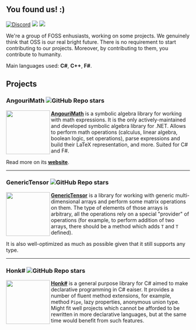 ## You found us! :)

<a href="https://discord.gg/YWJEX7a"><img alt="Discord" src="https://badgen.net/discord/members/YWJEX7a?icon=discord&color=7289DA&label=Join+our+chat+in+Discord!"></a>
<a href="https://angouri.org"><img src="https://img.shields.io/badge/website-angouri.org-blue"></a> <img src="https://img.shields.io/badge/dynamic/json?logo=github&label=GitHub%20Stars&style=social&query=%24.stars&url=https://api.github-star-counter.workers.dev/user/asc-community">

We're a group of FOSS enhusiasts, working on some projects. We genuinely think that OSS is our real bright future. There is no requirement to start contributing to our projects. Moreover, by contributing to them, you contribute to humanity.

Main languages used: **C#**, **C++**, **F#**.

## Projects

### AngouriMath ![GitHub Repo stars](https://img.shields.io/github/stars/asc-community/AngouriMath?style=social)

<img src="https://github.com/asc-community/AngouriMath/raw/master/.github/additional/readme/icon_white.png" width="120" align="left">

[**AngouriMath**](https://github.com/asc-community/AngouriMath) is a symbolic algebra library for working with math expressions. It is the only actively-maintained and developed symbolic algebra library for .NET. Allows to perform math operations (calculus, linear algebra, boolean logic, set operations), parse expressions and build their LaTeX representation, and more. Suited for C# and F#.

Read more on its [**website**](https://am.angouri.org/).

<hr>

### GenericTensor ![GitHub Repo stars](https://img.shields.io/github/stars/asc-community/GenericTensor?style=social)

<img src="https://github.com/asc-community/GenericTensor/raw/master/ico1.png" width="120" align="left">

[**GenericTensor**](https://github.com/asc-community/GenericTensor) is a library for working with generic multi-dimensional arrays and perform some matrix operations on them. The type of elements of those arrays is arbitrary, all the operations rely on a special "provider" of operations (for example, to perform addition of two arrays, there should be a method which adds `T` and `T` defined).

It is also well-optimized as much as possible given that it still supports any type.

<hr>

### Honk# ![GitHub Repo stars](https://img.shields.io/github/stars/WhiteBlackGoose/HonkSharp?style=social)

<img src="https://github.com/asc-community/HonkSharp/raw/main/HonkSharp/logo256.png" width="120" align="left">

[**Honk#**](https://github.com/WhiteBlackGoose/HonkSharp) is a general purpose library for C# aimed to make declarative programming in C# eaiser. It provides a number of fluent method extensions, for example, method `Pipe`, lazy properties, anonymous union type. Might fit well projects which cannot be afforded to be rewritten in more declarative languages, but at the same time would benefit from such features.
